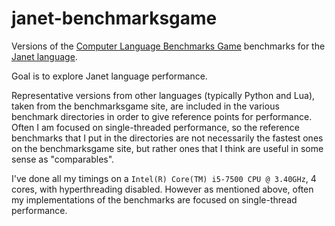 # janet-benchmarksgame

Versions of the [Computer Language Benchmarks Game](https://benchmarksgame-team.pages.debian.net/benchmarksgame/index.html)
benchmarks for the [Janet language](https://janet-lang.org/).

Goal is to explore Janet language performance.

Representative versions from other languages (typically Python and Lua),
taken from the benchmarksgame site, are included in the various benchmark
directories in order to give reference points for performance.  Often
I am focused on single-threaded performance, so the reference benchmarks
that I put in the directories are not necessarily the fastest ones on
the benchmarksgame site, but rather ones that I think are useful
in some sense as "comparables".  

I've done all my timings on a `Intel(R) Core(TM) i5-7500 CPU @ 3.40GHz`, 4
cores, with hyperthreading disabled.  However as mentioned above, often my
implementations of the benchmarks are focused on single-thread performance.

